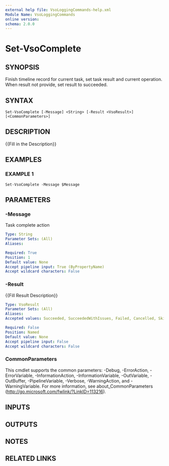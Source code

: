 ```yaml
---
external help file: VsoLoggingCommands-help.xml
Module Name: VsoLoggingCommands
online version:
schema: 2.0.0
---
```


# Set-VsoComplete

## SYNOPSIS
Finish timeline record for current task, set task result and current operation.
When result not provide, set result to succeeded.

## SYNTAX

```
Set-VsoComplete [-Message] <String> [-Result <VsoResult>] [<CommonParameters>]
```

## DESCRIPTION
{{Fill in the Description}}

## EXAMPLES

### EXAMPLE 1
```
Set-VsoComplete -Message $Message
```

## PARAMETERS

### -Message
Task complete action

```yaml
Type: String
Parameter Sets: (All)
Aliases:

Required: True
Position: 1
Default value: None
Accept pipeline input: True (ByPropertyName)
Accept wildcard characters: False
```

### -Result
{{Fill Result Description}}

```yaml
Type: VsoResult
Parameter Sets: (All)
Aliases:
Accepted values: Succeeded, SucceededWithIssues, Failed, Cancelled, Skipped

Required: False
Position: Named
Default value: None
Accept pipeline input: False
Accept wildcard characters: False
```

### CommonParameters
This cmdlet supports the common parameters: -Debug, -ErrorAction, -ErrorVariable, -InformationAction, -InformationVariable, -OutVariable, -OutBuffer, -PipelineVariable, -Verbose, -WarningAction, and -WarningVariable. For more information, see about_CommonParameters (http://go.microsoft.com/fwlink/?LinkID=113216).

## INPUTS

## OUTPUTS

## NOTES

## RELATED LINKS
